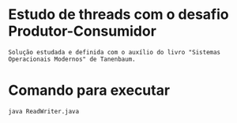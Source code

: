 # Estudo de threads com o desafio Produtor-Consumidor
    Solução estudada e definida com o auxílio do livro "Sistemas Operacionais Modernos" de Tanenbaum.

# Comando para executar
    java ReadWriter.java
